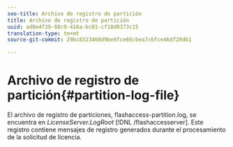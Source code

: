 ```yaml
---
seo-title: Archivo de registro de partición
title: Archivo de registro de partición
uuid: ad8e4f39-88c9-416a-bc01-cf18d0373c15
translation-type: tm+mt
source-git-commit: 29bc8323460d9be0fce66cbea7c6fce46df20d61

---
```



# Archivo de registro de partición{#partition-log-file}

El archivo de registro de particiones, flashaccess-partition.log, se encuentra en *LicenseServer.LogRoot* [!DNL /flashaccesserver]. Este registro contiene mensajes de registro generados durante el procesamiento de la solicitud de licencia.
